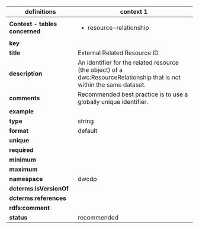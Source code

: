 | definitions | context 1 |
|-|-|
| **Context - tables concerned** | <ul><li>resource-relationship</li></ul> |
| **key** |  |
| **title** | External Related Resource ID |
| **description** | An identifier for the related resource (the object) of a dwc:ResourceRelationship that is not within the same dataset. |
| **comments** | Recommended best practice is to use a globally unique identifier. |
| **example** |  |
| **type** | string |
| **format** | default |
| **unique** |  |
| **required** |  |
| **minimum** |  |
| **maximum** |  |
| **namespace** | dwcdp |
| **dcterms:isVersionOf** |  |
| **dcterms:references** |  |
| **rdfs:comment** |  |
| **status** | recommended |
